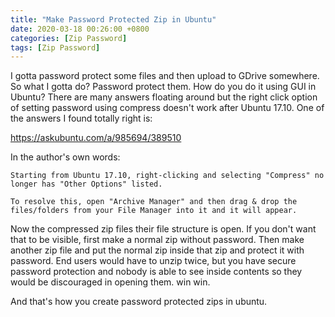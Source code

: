 ```yaml
---
title: "Make Password Protected Zip in Ubuntu"
date: 2020-03-18 00:26:00 +0800
categories: [Zip Password]
tags: [Zip Password]
---
```


I gotta password protect some files and then upload to GDrive somewhere. So what I gotta do? Password protect them. How do you do it using GUI in Ubuntu? There are many answers floating around but the right click option of setting password using compress doesn't work after Ubuntu 17.10. One of the answers I found totally right is: 

https://askubuntu.com/a/985694/389510

In the author's own words:

```text
Starting from Ubuntu 17.10, right-clicking and selecting "Compress" no longer has "Other Options" listed.

To resolve this, open "Archive Manager" and then drag & drop the files/folders from your File Manager into it and it will appear.
```

Now the compressed zip files their file structure is open. If you don't want that to be visible, first make a normal zip without password. Then make another zip file and put the normal zip inside that zip and protect it with password. End users would have to unzip twice, but you have secure password protection and nobody is able to see inside contents so they would be discouraged in opening them. win win.

And that's how you create password protected zips in ubuntu.

